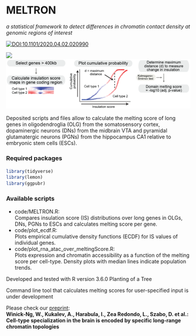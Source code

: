 # MELTRON 

_a statistical framework to detect differences in chromatin contact density at genomic regions of interest_

[![DOI:10.1101/2020.04.02.020990](http://img.shields.io/badge/DOI-10.1101/2020.04.02.020990-B31B1B.svg)](https://www.biorxiv.org/content/10.1101/2020.04.02.020990v1)

<img src="data/IS_gif.gif" width="400">

<img src="./data/meltron_pipeline.png" width="900">

Deposited scripts and files allow to calculate the melting score of long genes in oligodendroglia (OLG) from the somatosensory cortex, dopaminergic neurons (DNs) from the midbrain VTA and pyramidal glutamatergic neurons (PGNs) from the hippocampus CA1 relative to embryonic stem cells (ESCs).


### Required packages
```r
library(tidyverse)
library(lemon)
library(ggpubr)
```

### Available scripts
- code/MELTRON.R:   
   Compares insulation score (IS) distributions over long genes in OLGs, DNs, PGNs to ESCs and calculates melting score per gene.   
- code/plot_ecdf.R:  
   Plots empirical cumulative density functions (ECDF) for IS values of individual genes.   
- code/plot_rna_atac_over_meltingScore.R:  
   Plots expression and chromatin accessibility as a function of the melting score per cell-type. Density plots with median lines indicate population trends.   

Developed and tested with R version 3.6.0 Planting of a Tree

Command line tool that calculates melting scores for user-specified input is under development


Please check our [preprint](https://www.biorxiv.org/content/10.1101/2020.04.02.020990v1):  
__Winick-Ng, W., Kukalev, A., Harabula, I., Zea Redondo, L., Szabo, D. et al.:  
Cell-type specialization in the brain is encoded by specific long-range chromatin topologies__



